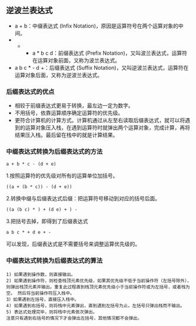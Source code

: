 ## 逆波兰表达式

- a + b：中缀表达式 (Infix Notation)，原因是运算符号在两个运算对象的中间。
- + - a * b c d：前缀表达式 (Prefix Notation)，又叫波兰表达式，运算符在运算对象前面，又称为波兰表达式。
- a b c * - d +：后缀表达式 (Suffix Notation)，又叫逆波兰表达式，运算符在运算对象后面，又称为逆波兰表达式。

### 后缀表达式的优点

- 相较于前缀表达式更易于转换，最左边一定为数字。
- 不用括号，依靠运算顺序确定运算符的优先级。
- 更符合计算机的计算方式。计算机通过从左至右读取后缀表达式，就可以将遇到的运算对象压入栈，在遇到运算符时就弹出两个运算对象，完成计算，再将结果压入栈。最后留在栈中的就是计算结果。

### 中缀表达式转换为后缀表达式的方法

```
a + b * c - (d + e)
```

1.按照运算符的优先级对所有的运算单位加括号。

```
((a + (b * c)) - (d + e))
```

2.转换中缀与后缀表达式后缀：把运算符号移动到对应的括号后面。

```
((a (b c) * ) + (d e) + ) -
```

3.把括号去掉，即得到了后缀表达式

```
a b c * + d e + -
```

可以发现，后缀表达式是不需要括号来调整运算优先级的。

### 中缀表达式转换为后缀表达式的算法

```
1) 如果遇到操作数，则直接输出。
2) 如果遇到操作符，则检查栈顶元素优先级，如果其优先级不低于当前操作符（左括号除外），则弹出栈顶元素并输出。重复此过程直到栈顶元素优先级小于当前操作符或为左括号，或者栈为空。 然后将当前操作符压入栈中。
3）如果遇到左括号，直接压入栈中。
4) 如果遇到右括号，则将栈中元素弹出，直到遇到左括号为止。左括号只弹出栈而不输出。
5) 表达式处理完毕，则将栈中元素依次弹出。
注意只有遇到右括号的情况下才会弹出左括号，其他情况都不会弹出。
```



